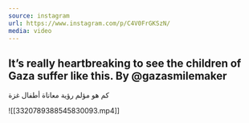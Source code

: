 ```yaml
---
source: instagram
url: https://www.instagram.com/p/C4V0FrGKSzN/
media: video
---
```


## It’s really heartbreaking to see the children of Gaza suffer like this. By @gazasmilemaker 

كم هو مؤلم رؤية معاناة أطفال غزة

![[3320789388545830093.mp4]]

